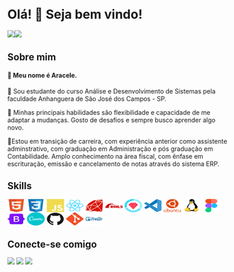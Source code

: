 
# Olá! 👋   Seja bem vindo!


<div style="display:inline_block">
<a href="https://github.com/aracelesouza"> </a><img height="150em"  src="https://github-readme-stats.vercel.app/api?username=aracelesouza&show_icons=true&theme=jolly&include_all_commits=true&count_private=true"/><img height="150em" src="https://github-readme-stats.vercel.app/api/top-langs/?username=aracelesouza&&layout=compact&hide=shell&theme=jolly"/>
</div>

  <h2> Sobre mim </h2>
  
#### 👩 Meu nome é Aracele.
<p>📌 Sou estudante do curso Análise e Desenvolvimento de Sistemas pela faculdade Anhanguera de São José dos Campos - SP.</p>

<p>📌 Minhas principais habilidades são flexibilidade e capacidade de me adaptar a mudanças. Gosto de desafios e sempre busco aprender algo novo.</p>

<p>📌Estou em transição de carreira, com experiência anterior como assistente adminstrativo, com graduação em Administração e pós graduação em Contabilidade. Amplo conhecimento na área fiscal, com ênfase em escrituração, emissão e cancelamento de notas através do sistema ERP. </p>


<h2> Skills </h2>
<div style="display:inline_block">
<img align="center" height="30" width="40" src="https://raw.githubusercontent.com/devicons/devicon/master/icons/html5/html5-original.svg">
<img align="center" height="30" width="40" src="https://raw.githubusercontent.com/devicons/devicon/master/icons/css3/css3-original.svg">
<img align="center" height="30" width="40" src="https://raw.githubusercontent.com/devicons/devicon/master/icons/javascript/javascript-plain.svg">
<img align="center" height="30" width="40" src="https://raw.githubusercontent.com/devicons/devicon/master/icons/react/react-original.svg">
<img align="center" height="30" width="40" src="https://raw.githubusercontent.com/devicons/devicon/master/icons/ruby/ruby-plain.svg">
<img align="center" height="30" width="40" src="https://raw.githubusercontent.com/devicons/devicon/master/icons/rails/rails-plain-wordmark.svg">
<img align="center" height="30" width="40" src="https://raw.githubusercontent.com/devicons/devicon/master/icons/rspec/rspec-original.svg">
<img align="center" height="30" width="40" src="https://raw.githubusercontent.com/devicons/devicon/master/icons/vscode/vscode-original.svg">
<img align="center" height="30" width="40" src="https://raw.githubusercontent.com/devicons/devicon/master/icons/ubuntu/ubuntu-plain-wordmark.svg">
<img align="center" height="30" width="40" src="https://raw.githubusercontent.com/devicons/devicon/master/icons/linux/linux-original.svg">
<img align="center" height="30" width="40" src="https://raw.githubusercontent.com/devicons/devicon/master/icons/figma/figma-original.svg">
<img align="center" height="30" width="40" src="https://raw.githubusercontent.com/devicons/devicon/master/icons/bootstrap/bootstrap-original.svg">
<img align="center" height="30" width="40" src="https://raw.githubusercontent.com/devicons/devicon/master/icons/canva/canva-original.svg">
<img align="center" height="30" width="40" src="https://raw.githubusercontent.com/devicons/devicon/master/icons/github/github-original.svg">
<img align="center" height="30" width="40" src="https://raw.githubusercontent.com/devicons/devicon/master/icons/git/git-original.svg">
<img align="center" height="30" width="40" src="https://raw.githubusercontent.com/devicons/devicon/master/icons/trello/trello-plain-wordmark.svg"><div>

<h2> Conecte-se comigo </h2>
<a href="https://www.linkedin.com/in/aracelesouza-45875016a" target="_blank"><img src="https://img.shields.io/badge/-LinkedIn-%230077B5?style=for-the-badge&logo=linkedin&logoColor=white" target="_blank"></a> <a href = "mailto:[aracele-souza@hotmail.com]"><img src="https://img.shields.io/badge/Microsoft_Outlook-0078D4?style=for-the-badge&logo=microsoft-outlook&logoColor=white" target="_blank"></a> <a href="https://instagram.com/aracelesouza2" target="_blank"><img src="https://img.shields.io/badge/-Instagram-%23E4405F?style=for-the-badge&logo=instagram&logoColor=white" target="_blank"></a>
</div>







